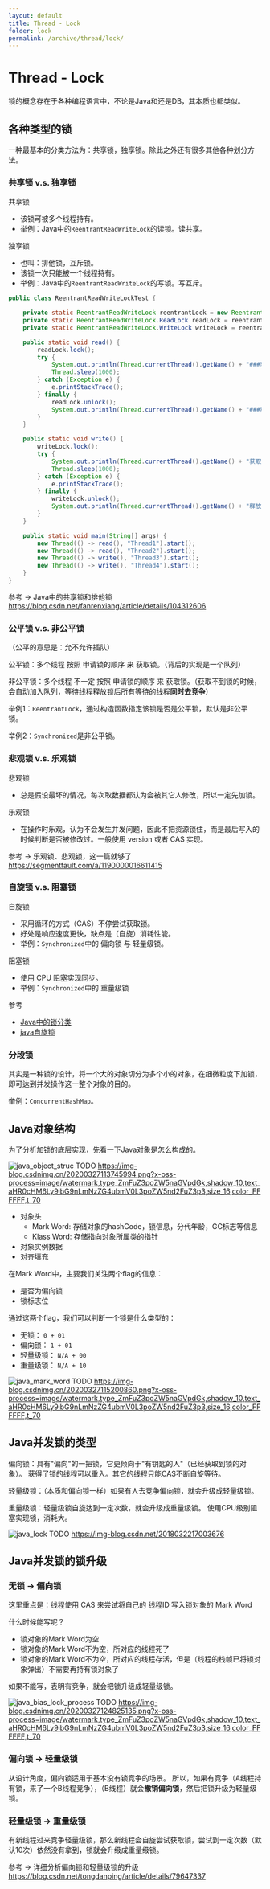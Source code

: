 ```yaml
---
layout: default
title: Thread - Lock
folder: lock
permalink: /archive/thread/lock/
---
```


# Thread - Lock

锁的概念存在于各种编程语言中，不论是Java和还是DB，其本质也都类似。

## 各种类型的锁

一种最基本的分类方法为：共享锁，独享锁。除此之外还有很多其他各种划分方法。

### 共享锁 v.s. 独享锁

共享锁
- 该锁可被多个线程持有。
- 举例：Java中的`ReentrantReadWriteLock`的读锁。读共享。

独享锁
- 也叫：排他锁，互斥锁。
- 该锁一次只能被一个线程持有。
- 举例：Java中的`ReentrantReadWriteLock`的写锁。写互斥。

~~~ java
public class ReentrantReadWriteLockTest {

    private static ReentrantReadWriteLock reentrantLock = new ReentrantReadWriteLock();
    private static ReentrantReadWriteLock.ReadLock readLock = reentrantLock.readLock();
    private static ReentrantReadWriteLock.WriteLock writeLock = reentrantLock.writeLock();

    public static void read() {
        readLock.lock();
        try {
            System.out.println(Thread.currentThread().getName() + "###获取读锁，开始执行");
            Thread.sleep(1000);
        } catch (Exception e) {
            e.printStackTrace();
        } finally {
            readLock.unlock();
            System.out.println(Thread.currentThread().getName() + "###释放读锁");
        }
    }

    public static void write() {
        writeLock.lock();
        try {
            System.out.println(Thread.currentThread().getName() + "获取写锁，开始执行");
            Thread.sleep(1000);
        } catch (Exception e) {
            e.printStackTrace();
        } finally {
            writeLock.unlock();
            System.out.println(Thread.currentThread().getName() + "释放写锁");
        }
    }

    public static void main(String[] args) {
        new Thread(() -> read(), "Thread1").start();
        new Thread(() -> read(), "Thread2").start();
        new Thread(() -> write(), "Thread3").start();
        new Thread(() -> write(), "Thread4").start();
    }
}
~~~

参考 -> Java中的共享锁和排他锁 <https://blog.csdn.net/fanrenxiang/article/details/104312606>

### 公平锁 v.s. 非公平锁

（公平的意思是：允不允许插队）

公平锁：多个线程 按照 申请锁的顺序 来 获取锁。（背后的实现是一个队列）

非公平锁：多个线程 不一定 按照 申请锁的顺序 来 获取锁。（获取不到锁的时候，会自动加入队列，等待线程释放锁后所有等待的线程**同时去竞争**）

举例1：`ReentrantLock`，通过构造函数指定该锁是否是公平锁，默认是非公平锁。

举例2：`Synchronized`是非公平锁。

### 悲观锁 v.s. 乐观锁

悲观锁
- 总是假设最坏的情况，每次取数据都认为会被其它人修改，所以一定先加锁。

乐观锁
- 在操作时乐观，认为不会发生并发问题，因此不把资源锁住，而是最后写入的时候判断是否被修改过。一般使用 version 或者 CAS 实现。

参考 -> 乐观锁、悲观锁，这一篇就够了 <https://segmentfault.com/a/1190000016611415>

### 自旋锁 v.s. 阻塞锁

自旋锁
- 采用循环的方式（CAS）不停尝试获取锁。
- 好处是响应速度更快，缺点是（自旋）消耗性能。
- 举例：`Synchronized`中的 偏向锁 与 轻量级锁。

阻塞锁
- 使用 CPU 阻塞实现同步。
- 举例：`Synchronized`中的 重量级锁

参考
- [Java中的锁分类](https://www.cnblogs.com/qifengshi/p/6831055.html)
- [java自旋锁](http://ifeve.com/java_lock_see1)

### 分段锁

其实是一种锁的设计，将一个大的对象切分为多个小的对象，在细微粒度下加锁，即可达到并发操作这一整个对象的目的。

举例：`ConcurrentHashMap`。

## Java对象结构

为了分析加锁的底层实现，先看一下Java对象是怎么构成的。

![java_object_struc](img/java_object_struc.PNG)
TODO
https://img-blog.csdnimg.cn/20200327113745994.png?x-oss-process=image/watermark,type_ZmFuZ3poZW5naGVpdGk,shadow_10,text_aHR0cHM6Ly9ibG9nLmNzZG4ubmV0L3poZW5nd2FuZ3p3,size_16,color_FFFFFF,t_70

- 对象头
  - Mark Word: 存储对象的hashCode，锁信息，分代年龄，GC标志等信息
  - Klass Word: 存储指向对象所属类的指针
- 对象实例数据
- 对齐填充

在Mark Word中，主要我们关注两个flag的信息：
- 是否为偏向锁
- 锁标志位

通过这两个flag，我们可以判断一个锁是什么类型的：
- 无锁： `0 + 01`
- 偏向锁： `1 + 01`
- 轻量级锁： `N/A + 00`
- 重量级锁： `N/A + 10`

![java_mark_word](img/java_mark_word.PNG)
TODO
https://img-blog.csdnimg.cn/20200327115200860.png?x-oss-process=image/watermark,type_ZmFuZ3poZW5naGVpdGk,shadow_10,text_aHR0cHM6Ly9ibG9nLmNzZG4ubmV0L3poZW5nd2FuZ3p3,size_16,color_FFFFFF,t_70

## Java并发锁的类型

偏向锁：具有"偏向"的一把锁，它更倾向于"有钥匙的人"（已经获取到锁的对象）。
获得了锁的线程可以重入。其它的线程只能CAS不断自旋等待。

轻量级锁：（本质和偏向锁一样）如果有人去竞争偏向锁，就会升级成轻量级锁。

重量级锁：轻量级锁自旋达到一定次数，就会升级成重量级锁。
使用CPU级别阻塞实现锁，消耗大。

![java_lock](img/java_lock.PNG)
TODO
https://img-blog.csdn.net/2018032217003676

## Java并发锁的锁升级

### 无锁 -> 偏向锁

这里重点是：线程使用 CAS 来尝试将自己的 线程ID 写入锁对象的 Mark Word

什么时候能写呢？
- 锁对象的Mark Word为空
- 锁对象的Mark Word不为空，所对应的线程死了
- 锁对象的Mark Word不为空，所对应的线程存活，但是（线程的栈帧已将锁对象弹出）不需要再持有锁对象了

如果不能写，表明有竞争，就会把锁升级成轻量级锁。

![java_bias_lock_process](img/java_bias_lock_process.PNG)
TODO
https://img-blog.csdnimg.cn/20200327124825135.png?x-oss-process=image/watermark,type_ZmFuZ3poZW5naGVpdGk,shadow_10,text_aHR0cHM6Ly9ibG9nLmNzZG4ubmV0L3poZW5nd2FuZ3p3,size_16,color_FFFFFF,t_70

### 偏向锁 -> 轻量级锁

从设计角度，偏向锁适用于基本没有锁竞争的场景。
所以，如果有竞争（A线程持有锁，来了一个B线程竞争），（B线程）就会**撤销偏向锁**，然后把锁升级为轻量级锁。

### 轻量级锁 -> 重量级锁

有新线程过来竞争轻量级锁，那么新线程会自旋尝试获取锁，尝试到一定次数（默认10次）依然没有拿到，锁就会升级成重量级锁。

参考 -> 详细分析偏向锁和轻量级锁的升级 <https://blog.csdn.net/tongdanping/article/details/79647337>
